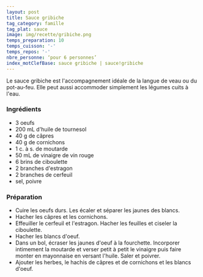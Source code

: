 ```yaml
---
layout: post
title: Sauce gribiche
tag_category: famille
tag_plat: sauce
image: img/recette/gribiche.png
temps_preparation: 10
temps_cuisson: '-'
temps_repos: '-'
nbre_personne: ‘pour 6 personnes’
index_motClefBase: sauce gribiche | sauce!gribiche
---
```

Le sauce gribiche est l'accompagnement idéale de la langue de veau ou du pot-au-feu. Elle peut aussi accommoder simplement les légumes cuits à l'eau.

### Ingrédients
* 3 oeufs
* 200 mL d'huile de tournesol
* 40 g de câpres
* 40 g de cornichons
* 1 c. à s. de moutarde
* 50 mL de vinaigre de vin rouge
* 6 brins de ciboulette
* 2 branches d'estragon
* 2 branches de cerfeuil
* sel, poivre

### Préparation
* Cuire les oeufs durs. Les écaler et séparer les jaunes des blancs.
* Hacher les câpres et les cornichons.
* Effeuiller le cerfeuil et l'estragon. Hacher les feuilles et ciseler la ciboulette.
* Hacher les blancs d'oeuf.
* Dans un bol, écraser les jaunes d'oeuf à la fourchette. Incorporer intimement la moutarde et verser petit à petit le vinaigre puis faire monter en mayonnaise en versant l'huile. Saler et poivrer.
* Ajouter les herbes, le hachis de câpres et de cornichons et les blancs d'oeuf.

